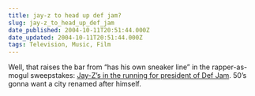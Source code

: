 ```yaml
---
title: jay-z to head up def jam?
slug: jay-z_to_head_up_def_jam
date_published: 2004-10-11T20:51:44.000Z
date_updated: 2004-10-11T20:51:44.000Z
tags: Television, Music, Film
---
```


Well, that raises the bar from “has his own sneaker line” in the rapper-as-mogul sweepstakes: [Jay-Z’s in the running for president of Def Jam](http://www.iht.com/articles/543004.html). 50’s gonna want a city renamed after himself.
